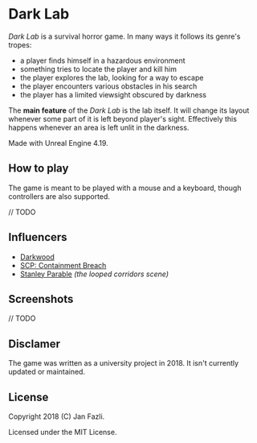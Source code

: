 # Dark Lab

*Dark Lab* is a survival horror game. In many ways it follows its genre's tropes: 
* a player finds himself in a hazardous environment
* something tries to locate the player and kill him
* the player explores the lab, looking for a way to escape
* the player encounters various obstacles in his search
* the player has a limited viewsight obscured by darkness

The **main feature** of the *Dark Lab* is the lab itself.
It will change its layout whenever some part of it is left beyond player's sight.
Effectively this happens whenever an area is left unlit in the darkness.

Made with Unreal Engine 4.19.

## How to play

The game is meant to be played with a mouse and a keyboard, though controllers are also supported.

// TODO

## Influencers

* [Darkwood](http://www.darkwoodgame.com)
* [SCP: Containment Breach](http://www.scpcbgame.com)
* [Stanley Parable](http://www.stanleyparable.com) *(the looped corridors scene)*

## Screenshots

// TODO

## Disclamer

The game was written as a university project in 2018. It isn't currently updated or maintained.

## License

Copyright 2018 (C) Jan Fazli.

Licensed under the MIT License.
